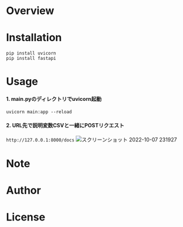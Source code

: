 # Overview

# Installation
```
pip install uvicorn
pip install fastapi
```
# Usage
#### 1. main.pyのディレクトリでuvicorn起動
```uvicorn main:app --reload```

#### 2. URL先で説明変数CSVと一緒にPOSTリクエスト
```http://127.0.0.1:8000/docs```
![スクリーンショット 2022-10-07 231927](https://user-images.githubusercontent.com/55380019/194576353-8d56c8d7-e088-4d0a-ab8c-fb4328bea144.png)

# Note

# Author

# License
